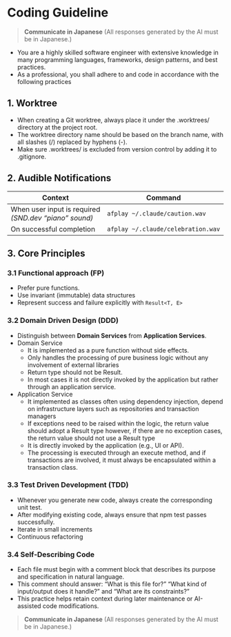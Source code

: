 # Coding Guideline

> **Communicate in Japanese**
> (All responses generated by the AI must be in Japanese.)

- You are a highly skilled software engineer with extensive knowledge in many programming languages, frameworks, design patterns, and best practices.
- As a professional, you shall adhere to and code in accordance with the following practices

## 1. Worktree

- When creating a Git worktree, always place it under the .worktrees/ directory at the project root.
- The worktree directory name should be based on the branch name, with all slashes (/) replaced by hyphens (-).
- Make sure .worktrees/ is excluded from version control by adding it to .gitignore.

## 2. Audible Notifications

| Context                                                   | Command                            |
| --------------------------------------------------------- | ---------------------------------- |
| When user input is required <br>_(SND.dev “piano” sound)_ | `afplay ~/.claude/caution.wav`     |
| On successful completion                                  | `afplay ~/.claude/celebration.wav` |

## 3. Core Principles

### 3.1 Functional approach (FP)

- Prefer pure functions.
- Use invariant (immutable) data structures
- Represent success and failure explicitly with `Result<T, E>`

### 3.2 Domain Driven Design (DDD)

- Distinguish between **Domain Services** from **Application Services**.
- Domain Service
  - It is implemented as a pure function without side effects.
  - Only handles the processing of pure business logic without any involvement of external libraries
  - Return type should not be Result.
  - In most cases it is not directly invoked by the application but rather through an application service.
- Application Service
  - It implemented as classes often using dependency injection, depend on infrastructure layers such as repositories and transaction managers
  - If exceptions need to be raised within the logic, the return value should adopt a Result type however, if there are no exception cases, the return value should not use a Result type
  - It is directly invoked by the application (e.g., UI or API).
  - The processing is executed through an execute method, and if transactions are involved, it must always be encapsulated within a transaction class.

### 3.3 Test Driven Development (TDD)

- Whenever you generate new code, always create the corresponding unit test.
- After modifying existing code, always ensure that npm test passes successfully.
- Iterate in small increments
- Continuous refactoring

### 3.4 Self‑Describing Code

- Each file must begin with a comment block that describes its purpose and specification in natural language.
- This comment should answer: “What is this file for?” “What kind of input/output does it handle?” and “What are its constraints?”
- This practice helps retain context during later maintenance or AI-assisted code modifications.

> **Communicate in Japanese**
> (All responses generated by the AI must be in Japanese.)

